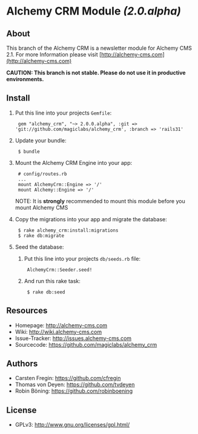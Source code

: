 Alchemy CRM Module *(2.0.alpha)*
===============================

About
-----

This branch of the Alchemy CRM is a newsletter module for Alchemy CMS 2.1.
For more Information please visit [http://alchemy-cms.com](http://alchemy-cms.com)

**CAUTION: This branch is not stable. Please do not use it in productive environments.**

Install
-------

1. Put this line into your projects `Gemfile`:

        gem "alchemy_crm", "~> 2.0.0.alpha", :git => 'git://github.com/magiclabs/alchemy_crm', :branch => 'rails31'

2. Update your bundle:

        $ bundle

3. Mount the Alchemy CRM Engine into your app:

        # config/routes.rb
        ...
        mount AlchemyCrm::Engine => '/'
        mount Alchemy::Engine => '/'

    NOTE: It is **strongly** recommended to mount this module before you mount Alchemy CMS

4. Copy the migrations into your app and migrate the database:

        $ rake alchemy_crm:install:migrations
        $ rake db:migrate

5. Seed the database:

    1. Put this line into your projects `db/seeds.rb` file:
        
            AlchemyCrm::Seeder.seed!

    2. And run this rake task:

            $ rake db:seed

Resources
---------

* Homepage: <http://alchemy-cms.com>
* Wiki: <http://wiki.alchemy-cms.com>
* Issue-Tracker: <http://issues.alchemy-cms.com>
* Sourcecode: <https://github.com/magiclabs/alchemy_crm>

Authors
---------

* Carsten Fregin: <https://github.com/cfregin>
* Thomas von Deyen: <https://github.com/tvdeyen>
* Robin Böning: <https://github.com/robinboening>

License
-------

* GPLv3: <http://www.gnu.org/licenses/gpl.html/>
